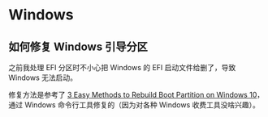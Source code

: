 # Windows 

## 如何修复 Windows 引导分区

之前我处理 EFI 分区时不小心把 Windows 的 EFI 启动文件给删了，导致 Windows 无法启动。

修复方法是参考了 [3 Easy Methods to Rebuild Boot Partition on Windows 10](https://windowsreport.com/restore-recovery-boot-partition-windows-10/)，通过 Windows 命令行工具修复的（因为对各种 Windows 收费工具没啥兴趣）。



